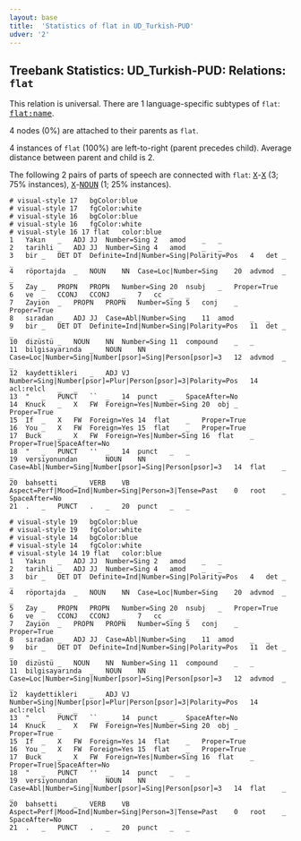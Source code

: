 ```yaml
---
layout: base
title:  'Statistics of flat in UD_Turkish-PUD'
udver: '2'
---
```


## Treebank Statistics: UD_Turkish-PUD: Relations: `flat`

This relation is universal.
There are 1 language-specific subtypes of `flat`: <tt><a href="tr_pud-dep-flat-name.html">flat:name</a></tt>.

4 nodes (0%) are attached to their parents as `flat`.

4 instances of `flat` (100%) are left-to-right (parent precedes child).
Average distance between parent and child is 2.

The following 2 pairs of parts of speech are connected with `flat`: <tt><a href="tr_pud-pos-X.html">X</a></tt>-<tt><a href="tr_pud-pos-X.html">X</a></tt> (3; 75% instances), <tt><a href="tr_pud-pos-X.html">X</a></tt>-<tt><a href="tr_pud-pos-NOUN.html">NOUN</a></tt> (1; 25% instances).


~~~ conllu
# visual-style 17	bgColor:blue
# visual-style 17	fgColor:white
# visual-style 16	bgColor:blue
# visual-style 16	fgColor:white
# visual-style 16 17 flat	color:blue
1	Yakın	_	ADJ	JJ	Number=Sing	2	amod	_	_
2	tarihli	_	ADJ	JJ	Number=Sing	4	amod	_	_
3	bir	_	DET	DT	Definite=Ind|Number=Sing|Polarity=Pos	4	det	_	_
4	röportajda	_	NOUN	NN	Case=Loc|Number=Sing	20	advmod	_	_
5	Zay	_	PROPN	PROPN	Number=Sing	20	nsubj	_	Proper=True
6	ve	_	CCONJ	CCONJ	_	7	cc	_	_
7	Zayion	_	PROPN	PROPN	Number=Sing	5	conj	_	Proper=True
8	sıradan	_	ADJ	JJ	Case=Abl|Number=Sing	11	amod	_	_
9	bir	_	DET	DT	Definite=Ind|Number=Sing|Polarity=Pos	11	det	_	_
10	dizüstü	_	NOUN	NN	Number=Sing	11	compound	_	_
11	bilgisayarında	_	NOUN	NN	Case=Loc|Number=Sing|Number[psor]=Sing|Person[psor]=3	12	advmod	_	_
12	kaydettikleri	_	ADJ	VJ	Number=Sing|Number[psor]=Plur|Person[psor]=3|Polarity=Pos	14	acl:relcl	_	_
13	"	_	PUNCT	``	_	14	punct	_	SpaceAfter=No
14	Knuck	_	X	FW	Foreign=Yes|Number=Sing	20	obj	_	Proper=True
15	If	_	X	FW	Foreign=Yes	14	flat	_	Proper=True
16	You	_	X	FW	Foreign=Yes	15	flat	_	Proper=True
17	Buck	_	X	FW	Foreign=Yes|Number=Sing	16	flat	_	Proper=True|SpaceAfter=No
18	"	_	PUNCT	''	_	14	punct	_	_
19	versiyonundan	_	NOUN	NN	Case=Abl|Number=Sing|Number[psor]=Sing|Person[psor]=3	14	flat	_	_
20	bahsetti	_	VERB	VB	Aspect=Perf|Mood=Ind|Number=Sing|Person=3|Tense=Past	0	root	_	SpaceAfter=No
21	.	_	PUNCT	.	_	20	punct	_	_

~~~


~~~ conllu
# visual-style 19	bgColor:blue
# visual-style 19	fgColor:white
# visual-style 14	bgColor:blue
# visual-style 14	fgColor:white
# visual-style 14 19 flat	color:blue
1	Yakın	_	ADJ	JJ	Number=Sing	2	amod	_	_
2	tarihli	_	ADJ	JJ	Number=Sing	4	amod	_	_
3	bir	_	DET	DT	Definite=Ind|Number=Sing|Polarity=Pos	4	det	_	_
4	röportajda	_	NOUN	NN	Case=Loc|Number=Sing	20	advmod	_	_
5	Zay	_	PROPN	PROPN	Number=Sing	20	nsubj	_	Proper=True
6	ve	_	CCONJ	CCONJ	_	7	cc	_	_
7	Zayion	_	PROPN	PROPN	Number=Sing	5	conj	_	Proper=True
8	sıradan	_	ADJ	JJ	Case=Abl|Number=Sing	11	amod	_	_
9	bir	_	DET	DT	Definite=Ind|Number=Sing|Polarity=Pos	11	det	_	_
10	dizüstü	_	NOUN	NN	Number=Sing	11	compound	_	_
11	bilgisayarında	_	NOUN	NN	Case=Loc|Number=Sing|Number[psor]=Sing|Person[psor]=3	12	advmod	_	_
12	kaydettikleri	_	ADJ	VJ	Number=Sing|Number[psor]=Plur|Person[psor]=3|Polarity=Pos	14	acl:relcl	_	_
13	"	_	PUNCT	``	_	14	punct	_	SpaceAfter=No
14	Knuck	_	X	FW	Foreign=Yes|Number=Sing	20	obj	_	Proper=True
15	If	_	X	FW	Foreign=Yes	14	flat	_	Proper=True
16	You	_	X	FW	Foreign=Yes	15	flat	_	Proper=True
17	Buck	_	X	FW	Foreign=Yes|Number=Sing	16	flat	_	Proper=True|SpaceAfter=No
18	"	_	PUNCT	''	_	14	punct	_	_
19	versiyonundan	_	NOUN	NN	Case=Abl|Number=Sing|Number[psor]=Sing|Person[psor]=3	14	flat	_	_
20	bahsetti	_	VERB	VB	Aspect=Perf|Mood=Ind|Number=Sing|Person=3|Tense=Past	0	root	_	SpaceAfter=No
21	.	_	PUNCT	.	_	20	punct	_	_

~~~


